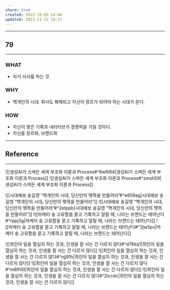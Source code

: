 ```yaml
---
share: true
created: 2023-10-05 14:46
updated: 2023-11-21 18:17
---
```


---
## 79
---
### WHAT
- 자기 서사를 파는 것
### WHY
- 핵개인의 시대. 회사도 해체되고 자신이 장르가 되어야 하는 시대가 온다.
### HOW
- 자신이 쌓은 기록과 내러티브가 경쟁력을 가질 것이다.
- 자신을 장르화, 브랜드화
---


## Reference
---
![[생성AI가 스며든 세계 부조화 이론과 Process#^6w6l64|생성AI가 스며든 세계 부조화 이론과 Process]]
![[생성AI가 스며든 세계 부조화 이론과 Process#^zmsh59|생성AI가 스며든 세계 부조화 이론과 Process]]

![[시대예보  송길영 “핵개인의 시대, 당신만의 뗏목을 만들어라”#^e859ag|시대예보  송길영 “핵개인의 시대, 당신만의 뗏목을 만들어라”]]
![[시대예보  송길영 “핵개인의 시대, 당신만의 뗏목을 만들어라”#^2etppb|시대예보  송길영 “핵개인의 시대, 당신만의 뗏목을 만들어라”]]
![[마케터 숭  고유함을 묻고 기록하고 알릴 때, 나라는 브랜드는 태어난다#^rppj3g|마케터 숭  고유함을 묻고 기록하고 알릴 때, 나라는 브랜드는 태어난다]]
![[마케터 숭  고유함을 묻고 기록하고 알릴 때, 나라는 브랜드는 태어난다#^3jw5pv|마케터 숭  고유함을 묻고 기록하고 알릴 때, 나라는 브랜드는 태어난다]]


![[최인아  일을 열심히 하는 것과, 인생을 잘 사는 건 다르지 않다#^d76kq1|최인아  일을 열심히 하는 것과, 인생을 잘 사는 건 다르지 않다]]
![[최인아  일을 열심히 하는 것과, 인생을 잘 사는 건 다르지 않다#^njj91h|최인아  일을 열심히 하는 것과, 인생을 잘 사는 건 다르지 않다]]
![[최인아  일을 열심히 하는 것과, 인생을 잘 사는 건 다르지 않다#^m6fh5t|최인아  일을 열심히 하는 것과, 인생을 잘 사는 건 다르지 않다]]
![[최인아  일을 열심히 하는 것과, 인생을 잘 사는 건 다르지 않다#^2iccdc|최인아  일을 열심히 하는 것과, 인생을 잘 사는 건 다르지 않다]]
